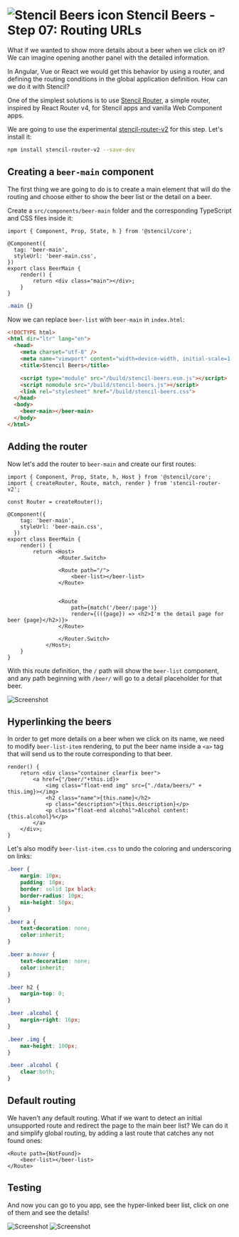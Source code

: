 # ![Stencil Beers icon](../img/logo-25px.png) Stencil Beers - Step 07: Routing URLs



What if we wanted to show more details about a beer when we click on it? We can imagine opening another panel with the detailed information.

In Angular, Vue or React we would get this behavior by using a router, and defining the routing conditions in the global application definition. How can we do it with Stencil?

One of the simplest solutions is to use [Stencil Router](https://github.com/ionic-team/stencil-router), a simple router, inspired by React Router v4, for Stencil apps and vanilla Web Component apps.

We are going to use the experimental [stencil-router-v2](https://github.com/ionic-team/stencil-router/tree/v2.0.0-2) for this step. Let's install it:

```bash
npm install stencil-router-v2 --save-dev
```


## Creating a `beer-main` component

The first thing we are going to do is to create a main element that will do the routing and choose either to show the beer list or the detail on a beer.

Create a `src/components/beer-main` folder and the corresponding TypeScript and CSS files inside it:

```tsx
import { Component, Prop, State, h } from '@stencil/core';

@Component({
  tag: 'beer-main',
  styleUrl: 'beer-main.css',
})
export class BeerMain {
    render() {
        return <div class="main"></div>;
    }
}
```

```css
.main {}
```

Now we can replace `beer-list` with `beer-main` in `index.html`:

```html
<!DOCTYPE html>
<html dir="ltr" lang="en">
  <head>
    <meta charset="utf-8" />
    <meta name="viewport" content="width=device-width, initial-scale=1.0, minimum-scale=1.0, maximum-scale=5.0" />
    <title>Stencil Beers</title>

    <script type="module" src="/build/stencil-beers.esm.js"></script>
    <script nomodule src="/build/stencil-beers.js"></script>
    <link rel="stylesheet" href="/build/stencil-beers.css">
  </head>
  <body>
    <beer-main></beer-main>
  </body>
</html>
```

## Adding the router


Now let's add the router to `beer-main` and create our first routes:

```tsx
import { Component, Prop, State, h, Host } from '@stencil/core';
import { createRouter, Route, match, render } from 'stencil-router-v2';

const Router = createRouter();

@Component({
    tag: 'beer-main',
    styleUrl: 'beer-main.css',
  })
export class BeerMain {
    render() {
        return <Host>
                <Router.Switch>

                <Route path="/">
                    <beer-list></beer-list>
                </Route>


                <Route 
                    path={match('/beer/:page')}
                    render={(({page}) => <h2>I'm the detail page for beer {page}</h2>)}>
                </Route>

                </Router.Switch>
            </Host>;
    }
}
```

With this route definition, the `/` path will show the `beer-list` component, and any path beginning with `/beer/` will go to a detail placeholder for that beer.


![Screenshot](../img/step-07-01.png)



## Hyperlinking the beers

In order to get more details on a beer when we click on its name, we need to modify `beer-list-item` rendering, to put the beer name inside a `<a>` tag that will send us to the route corresponding to that beer.

```tsx
render() {
    return <div class="container clearfix beer">    
        <a href={"/beer/"+this.id}>        
            <img class="float-end img" src={"./data/beers/" + this.img}></img>
            <h2 class="name">{this.name}</h2>
            <p class="description">{this.description}</p>
            <p class="float-end alcohol">Alcohol content: {this.alcohol}%</p>
        </a>
    </div>;
}
```

Let's also modify `beer-list-item.css` to undo the coloring and underscoring on links:

```css
.beer {
    margin: 10px;
    padding: 10px;
    border: solid 1px black;
    border-radius: 10px;
    min-height: 50px;
}

.beer a {
    text-decoration: none;
    color:inherit;
}

.beer a:hover {
    text-decoration: none;
    color:inherit;
}

.beer h2 {
    margin-top: 0;
}

.beer .alcohol {
    margin-right: 16px;
}

.beer .img {
    max-height: 100px;
}

.beer .alcohol {
    clear:both;
}
```

## Default routing

We haven't any default routing. What if we want to detect an initial unsupported route and redirect the page to the main beer list? We can do it and simplify global routing, by adding a last route that catches any not found ones:

```tsx
<Route path={NotFound}>
    <beer-list></beer-list>
</Route>
```

## Testing

And now you can go to you app, see the hyper-linked beer list, click on one of them and see the details!


![Screenshot](../img/step-07-02.png)
![Screenshot](../img/step-07-01.png)